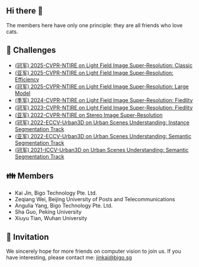 ## Hi there 👋

The members here have only one principle: they are all friends who love cats.

## 👑 Challenges
- [(冠军) 2025-CVPR-NTIRE on Light Field Image Super-Resolution: Classic](https://github.com/OpenMeow/LFTransMamba)
- [(亚军) 2025-CVPR-NTIRE on Light Field Image Super-Resolution: Efficiency](https://github.com/OpenMeow/LFTransMamba)
- [(冠军) 2025-CVPR-NTIRE on Light Field Image Super-Resolution: Large Model](https://github.com/OpenMeow/LFTransMamba)
- [(季军) 2024-CVPR-NTIRE on Light Field Image Super-Resolution: Fiedlity](https://github.com/OpenMeow/NTIRE24_LFSR_PSWPP)
- [(冠军) 2023-CVPR-NTIRE on Light Field Image Super-Resolution: Fiedlity](https://github.com/OpenMeow/NTIRE23_LFSR_DistgEPIT)
- [(亚军) 2022-CVPR-NTIRE on Stereo Image Super-Resolution](#)
- [(冠军) 2022-ECCV-Urban3D on Urban Scenes Understanding: Instance Segmentation Track](#)
- [(亚军) 2022-ECCV-Urban3D on Urban Scenes Understanding: Semantic Segmentation Track](#)
- [(冠军) 2021-ICCV-Urban3D on Urban Scenes Understanding: Semantic Segmentation Track](#)

## 👪 Members

- Kai Jin, Bigo Technology Pte. Ltd.
- Zeqiang Wei, Beijing University of Posts and Telecommunications
- Angulia Yang, Bigo Technology Pte. Ltd.
- Sha Guo, Peking University
- Xiuyu Tian, Wuhan University

## 🫰 Invitation

We sincerely hope for more friends on computer vision to join us.
If you have interesting, please contact me: jinkai@bigo.sg
